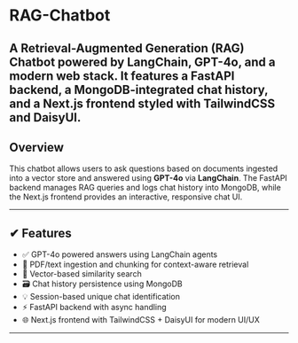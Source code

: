 #  RAG-Chatbot

A **Retrieval-Augmented Generation (RAG) Chatbot** powered by **LangChain**, **GPT-4o**, and a modern web stack. It features a FastAPI backend, a MongoDB-integrated chat history, and a Next.js frontend styled with TailwindCSS and DaisyUI.
---

##  Overview

This chatbot allows users to ask questions based on documents ingested into a vector store and answered using **GPT-4o** via **LangChain**. The FastAPI backend manages RAG queries and logs chat history into MongoDB, while the Next.js frontend provides an interactive, responsive chat UI.

---

## ✔ Features

- ✅ GPT-4o powered answers using LangChain agents
- 📄 PDF/text ingestion and chunking for context-aware retrieval
- 🧠 Vector-based similarity search
- 🗃 Chat history persistence using MongoDB
- 💡 Session-based unique chat identification
- ⚡ FastAPI backend with async handling
- 🌐 Next.js frontend with TailwindCSS + DaisyUI for modern UI/UX

---
